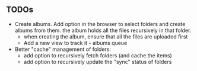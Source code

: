 ## TODOs

- Create albums. Add option in the browser to select folders and create albums from them. the album holds all the files recursively in that folder.
  - when creating the album, ensure that all the files are uploaded first
  - Add a new view to track it - albums queue
- Better "cache" management of folders:
  - add option to recursively fetch folders (and cache the items)
  - add option to recursively update the "sync" status of folders
